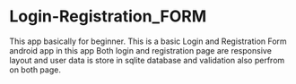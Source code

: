 # Login-Registration_FORM
This app basically for beginner.
This is a basic Login and Registration Form android app in this app Both login and registration page are responsive layout and user data is store in sqlite database and validation also perfrom on both page.
